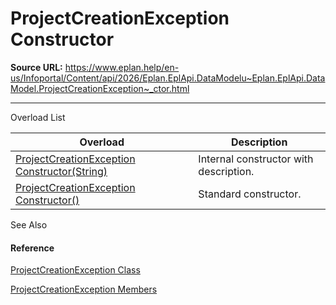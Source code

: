 # ProjectCreationException Constructor

**Source URL:** https://www.eplan.help/en-us/Infoportal/Content/api/2026/Eplan.EplApi.DataModelu~Eplan.EplApi.DataModel.ProjectCreationException~_ctor.html

---

Overload List

| Overload | Description |
| --- | --- |
| [ProjectCreationException Constructor(String)](Eplan.EplApi.DataModelu~Eplan.EplApi.DataModel.ProjectCreationException~_ctor(String).html) | Internal constructor with description. |
| [ProjectCreationException Constructor()](Eplan.EplApi.DataModelu~Eplan.EplApi.DataModel.ProjectCreationException~_ctor().html) | Standard constructor. |



See Also

#### Reference

[ProjectCreationException Class](Eplan.EplApi.DataModelu~Eplan.EplApi.DataModel.ProjectCreationException.html)
  
[ProjectCreationException Members](Eplan.EplApi.DataModelu~Eplan.EplApi.DataModel.ProjectCreationException_members.html)
